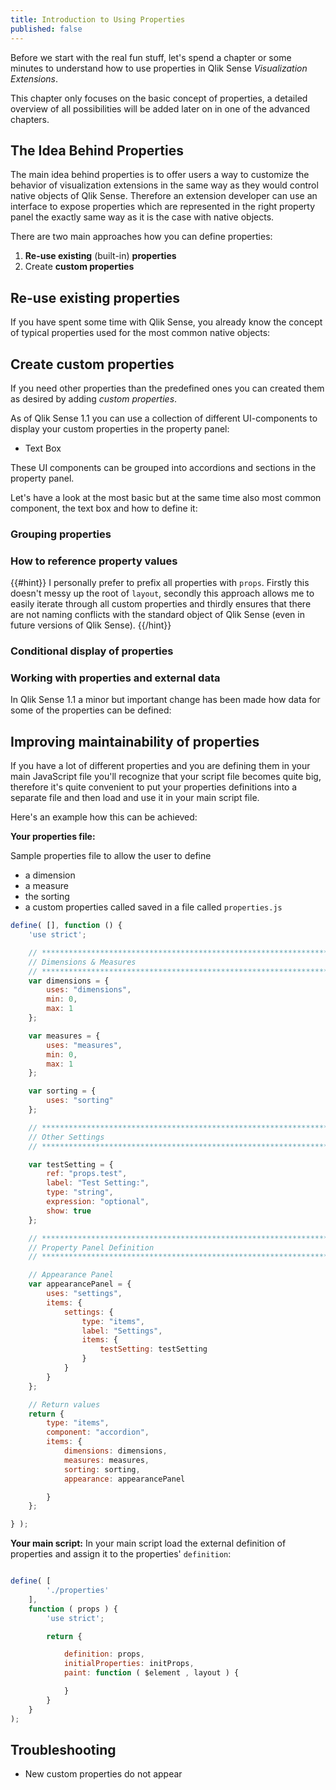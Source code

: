 ```yaml
---
title: Introduction to Using Properties
published: false
---
```


Before we start with the real fun stuff, let's spend a chapter or some minutes to understand how to use properties in Qlik Sense _Visualization Extensions_.

This chapter only focuses on the basic concept of properties, a detailed overview of all possibilities will be added later on in one of the advanced chapters.

## The Idea Behind Properties
The main idea behind properties is to offer users a way to customize the behavior of visualization extensions in the same way as they would control native objects of Qlik Sense. Therefore an extension developer can use an interface to expose properties which are represented in the right property panel the exactly same way as it is the case with native objects.

There are two main approaches how you can define properties:

1. **Re-use existing** (built-in) **properties**
2. Create **custom properties**

## Re-use existing properties

If you have spent some time with Qlik Sense, you already know the concept of typical properties used for the most common native objects:



## Create custom properties

If you need other properties than the predefined ones you can created them as desired by adding _custom properties_.

As of Qlik Sense 1.1 you can use a collection of different UI-components to display your custom properties in the property panel:

* Text Box

These UI components can be grouped into accordions and sections in the property panel.

Let's have a look at the most basic but at the same time also most common component, the text box and how to define it:

### Grouping properties

### How to reference property values


{{#hint}}
I personally prefer to prefix all properties with `props`. Firstly this doesn't messy up the root of `layout`, secondly this approach allows me to easily iterate through all custom properties and thirdly ensures that there are not naming conflicts with the standard object of Qlik Sense (even in future versions of Qlik Sense).
{{/hint}}

### Conditional display of properties



### Working with properties and external data
In Qlik Sense 1.1 a minor but important change has been made how data for some of the properties can be defined:

## Improving maintainability of properties

If you have a lot of different properties and you are defining them in your main JavaScript file you'll recognize that your script file becomes quite big, therefore it's quite convenient to put your properties definitions into a separate file and then load and use it in your main script file.

Here's an example how this can be achieved:

**Your properties file:**

Sample properties file to allow the user to define
* a dimension
* a measure
* the sorting
* a custom properties called 
saved in a file called `properties.js`

```javascript
define( [], function () {
	'use strict';

	// ****************************************************************************************
	// Dimensions & Measures
	// ****************************************************************************************
	var dimensions = {
		uses: "dimensions",
		min: 0,
		max: 1
	};

	var measures = {
		uses: "measures",
		min: 0,
		max: 1
	};

	var sorting = {
		uses: "sorting"
	};

	// ****************************************************************************************
	// Other Settings
	// ****************************************************************************************

	var testSetting = {
		ref: "props.test",
		label: "Test Setting:",
		type: "string",
		expression: "optional",
		show: true
	};

	// ****************************************************************************************
	// Property Panel Definition
	// ****************************************************************************************

	// Appearance Panel
	var appearancePanel = {
		uses: "settings",
		items: {
			settings: {
				type: "items",
				label: "Settings",
				items: {
					testSetting: testSetting
				}
			}
		}
	};

	// Return values
	return {
		type: "items",
		component: "accordion",
		items: {
			dimensions: dimensions,
			measures: measures,
			sorting: sorting,
			appearance: appearancePanel

		}
	};

} );

```

**Your main script:**
In your main script load the external definition of properties and assign it to the properties' `definition`:

```javascript

define( [
		'./properties'
	],
	function ( props ) {
		'use strict';

		return {

			definition: props,
			initialProperties: initProps,
			paint: function ( $element , layout ) {

			}
		}
	}
);


```

## Troubleshooting

- New custom properties do not appear

